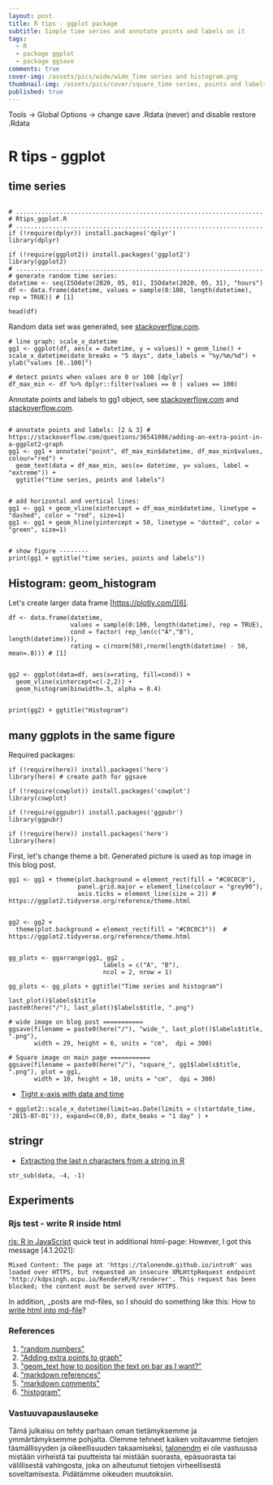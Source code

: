 ```yaml
---
layout: post
title: R tips - ggplot package
subtitle: Simple time series and annotate points and labels on it
tags:
  - R
  - package ggplot
  - package ggsave
comments: true
cover-img: /assets/pics/wide/wide_Time series and histogram.png
thumbnail-img: /assets/pics/cover/square_time series, points and labels.png
published: true
---
```


Tools -> Global Options -> change save .Rdata (never) and disable restore .Rdata 

# R tips - ggplot 


## time series

~~~

# ....................................................................
# Rtips_ggplot.R
# ....................................................................
if (!require(dplyr)) install.packages('dplyr')
library(dplyr)

if (!require(ggplot2)) install.packages('ggplot2')
library(ggplot2)
# ....................................................................
# generate random time series:
datetime <- seq(ISOdate(2020, 05, 01), ISOdate(2020, 05, 31), "hours")
df <- data.frame(datetime, values = sample(0:100, length(datetime), rep = TRUE)) # [1]

head(df)
~~~
Random data set was generated, see [stackoverflow.com][1].
~~~
# line graph: scale_x_datetime  
gg1 <- ggplot(df, aes(x = datetime, y = values)) + geom_line() + 
scale_x_datetime(date_breaks = "5 days", date_labels = "%y/%m/%d") + 
ylab("values [0..100]")

# detect points when values are 0 or 100 [dplyr]
df_max_min <- df %>% dplyr::filter(values == 0 | values == 100)
~~~
Annotate points and labels to gg1 object, see [stackoverflow.com][2] and [stackoverflow.com][3].
~~~

# annotate points and labels: [2 & 3] # https://stackoverflow.com/questions/36541086/adding-an-extra-point-in-a-ggplot2-graph
gg1 <- gg1 + annotate("point", df_max_min$datetime, df_max_min$values, colour="red") + 
  geom_text(data = df_max_min, aes(x= datetime, y= values, label = "extreme")) + 
  ggtitle("time series, points and labels") 


# add horizontal and vertical lines:
gg1 <- gg1 + geom_vline(xintercept = df_max_min$datetime, linetype = "dashed", color = "red", size=1)  
gg1 <- gg1 + geom_hline(yintercept = 50, linetype = "dotted", color = "green", size=1)


# show figure --------
print(gg1 + ggtitle("time series, points and labels"))

~~~

## Histogram: geom_histogram

Let's create larger data frame [https://plotly.com/][6].
~~~
df <- data.frame(datetime, 
                 values = sample(0:100, length(datetime), rep = TRUE), 
                 cond = factor( rep_len(c("A","B"), length(datetime))), 
                 rating = c(rnorm(50),rnorm(length(datetime) - 50, mean=.8))) # [1]


gg2 <- ggplot(data=df, aes(x=rating, fill=cond)) +
  geom_vline(xintercept=c(-2,2)) +
  geom_histogram(binwidth=.5, alpha = 0.4)


print(gg2) + ggtitle("Histogram")

~~~

## many ggplots in the same figure

Required packages:

~~~
if (!require(here)) install.packages('here')
library(here) # create path for ggsave

if (!require(cowplot)) install.packages('cowplot')
library(cowplot)

if (!require(ggpubr)) install.packages('ggpubr')
library(ggpubr)

if (!require(here)) install.packages('here')
library(here)
~~~

First, let's change theme a bit. Generated picture is used as top image in this blog post.
~~~
gg1 <- gg1 + theme(plot.background = element_rect(fill = "#C0C0C0"), 
                   panel.grid.major = element_line(colour = "grey90"), 
                   axis.ticks = element_line(size = 2)) # https://ggplot2.tidyverse.org/reference/theme.html


gg2 <- gg2 + 
  theme(plot.background = element_rect(fill = "#C0C0C3"))  # https://ggplot2.tidyverse.org/reference/theme.html


gg_plots <- ggarrange(gg1, gg2 , 
                          labels = c("A", "B"),
                          ncol = 2, nrow = 1)

gg_plots <- gg_plots + ggtitle("Time series and histogram")

last_plot()$labels$title
paste0(here("/"), last_plot()$labels$title, ".png")

# wide image on blog post ===========
ggsave(filename = paste0(here("/"), "wide_", last_plot()$labels$title, ".png"),
       width = 29, height = 6, units = "cm",  dpi = 300)

# Square image on main page ===========
ggsave(filename = paste0(here("/"), "square_", gg1$labels$title, ".png"), plot = gg1,
       width = 10, height = 10, units = "cm",  dpi = 300)

~~~


- [Tight x-axis with data and time](https://stackoverflow.com/questions/44518354/ggplot-with-date-x-axis-at-y-0-and-labels-at-the-bottom)

~~~
+ ggplot2::scale_x_datetime(limit=as.Date(limits = c(startdate_time, '2015-07-01')), expand=c(0,0), date_beaks = "1 day" ) + 
~~~

## stringr

- [Extracting the last n characters from a string in R](https://stackoverflow.com/questions/7963898/extracting-the-last-n-characters-from-a-string-in-r)
~~~
str_sub(data, -4, -1) 
~~~


## Experiments

### Rjs test - write R inside html

[rjs: R in JavaScript](https://github.com/kdpsingh/rjs) quick test in additional html-page: However, I got this message [4.1.2021]:
~~~
Mixed Content: The page at 'https://talonendm.github.io/introR' was loaded over HTTPS, but requested an insecure XMLHttpRequest endpoint 'http://kdpsingh.ocpu.io/RendereR/R/renderer'. This request has been blocked; the content must be served over HTTPS.
~~~
In addition, _posts are md-files, so I should do something like this: How to [write html into md-file](https://stackoverflow.com/questions/16350545/html-code-into-readme-md-on-github)?




### References

1. ["random numbers"](https://stackoverflow.com/questions/19352267/create-a-dataframe-with-random-numbers-in-each-column)
2. ["Adding extra points to graph"](https://stackoverflow.com/questions/36541086/adding-an-extra-point-in-a-ggplot2-graph)
3. ["geom_text how to position the text on bar as I want?"](https://stackoverflow.com/questions/40211451/geom-text-how-to-position-the-text-on-bar-as-i-want)
4. ["markdown references"](https://wordpress.com/support/markdown-quick-reference/)
5. ["markdown comments"](https://gist.github.com/jonikarppinen/47dc8c1d7ab7e911f4c9)
6. ["histogram"](https://plotly.com/ggplot2/geom_histogram/)

<!-- a normal html comment [5] -->
[//]: # (This is a comment. [5])


[//]: # (Markdown comments - label in brackets is shown when hovering the link)
[1]: https://stackoverflow.com/questions/19352267/create-a-dataframe-with-random-numbers-in-each-column "random numbers"
[2]: https://stackoverflow.com/questions/36541086/adding-an-extra-point-in-a-ggplot2-graph "Adding extra points to graph"
[3]: https://stackoverflow.com/questions/40211451/geom-text-how-to-position-the-text-on-bar-as-i-want "geom_text how to position the text on bar as I want?"
[6]: https://plotly.com/ggplot2/geom_histogram/ "histogram"




### Vastuuvapauslauseke

Tämä julkaisu on tehty parhaan oman tietämyksemme ja ymmärtämyksemme pohjalta. Olemme tehneet kaiken voitavamme tietojen täsmällisyyden ja oikeellisuuden takaamiseksi, [talonendm](https://talonendm.github.io/) ei ole vastuussa mistään virheistä tai puutteista tai mistään suorasta, epäsuorasta tai välillisestä
vahingosta, joka on aiheutunut tietojen virheellisestä soveltamisesta. Pidätämme oikeuden muutoksiin.